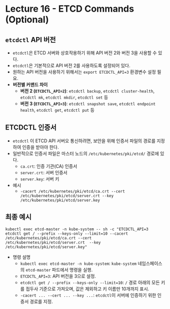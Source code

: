 # Lecture 16 - ETCD Commands (Optional)

## `etcdctl` API 버전

- `etcdctl`은 ETCD 서버와 상호작용하기 위해 API 버전 2와 버전 3을 사용할 수 있다.
- `etcdctl`은 기본적으로 API 버전 2를 사용하도록 설정되어 있다.
- 원하는 API 버전을 사용하기 위해서는 `export ETCDCTL_API=3`  환경변수 설정 필요.
- **버전별 커맨드 차이**
    - **버전 2 (`ETCDCTL_API=2`)**: `etcdctl backup`, `etcdctl cluster-health`, `etcdctl mk`, `etcdctl mkdir`, `etcdctl set` 등
    - **버전 3 (`ETCDCTL_API=3`)**: `etcdctl snapshot save`, `etcdctl endpoint health`, `etcdctl get`, `etcdctl put` 등

## ETCDCTL 인증서
- `etcdctl` 이 ETCD API 서버오 통신하려면, 보안을 위해 인증서 파일의 경로를 지정하여 인증을 받아야 한다.
- 일반적으로 인증서 파일은 마스터 노드의 `/etc/kubernetes/pki/etcd/` 경로에 있다.
    - `ca.crt`: 인증 기관(CA) 인증서
    - `server.crt`: 서버 인증서
    - `server.key`: 서버 키
- 예시
    - `-cacert /etc/kubernetes/pki/etcd/ca.crt
    --cert /etc/kubernetes/pki/etcd/server.crt
    --key /etc/kubernetes/pki/etcd/server.key`
## 최종 예시

```
kubectl exec etcd-master -n kube-system -- sh -c "ETCDCTL_API=3 etcdctl get / --prefix --keys-only --limit=10 --cacert /etc/kubernetes/pki/etcd/ca.crt --cert /etc/kubernetes/pki/etcd/server.crt  --key /etc/kubernetes/pki/etcd/server.key"
```
- 명령 설명
    - `kubectl exec etcd-master -n kube-system`: `kube-system` 네임스페이스의 `etcd-master` 파드에서 명령을 실행.
    - `ETCDCTL_API=3`: API 버전을 3으로 설정.
    - `etcdctl get / --prefix --keys-only --limit=10`: `/` 경로 아래의 모든 키를 접두사 기준으로 가져오며, 값은 제외하고 키 이름만 10개까지 표시.
    - `-cacert ... --cert ... --key ...`: `etcdctl`이 서버에 인증하기 위한 인증서 경로를 지정.
